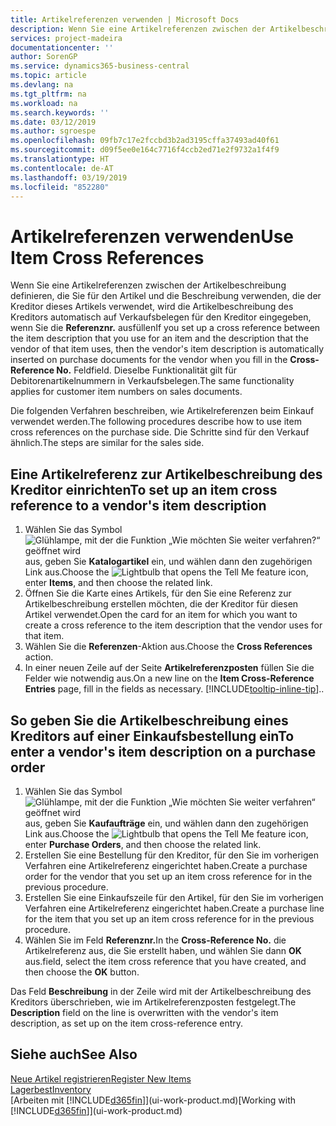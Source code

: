 ```yaml
---
title: Artikelreferenzen verwenden | Microsoft Docs
description: Wenn Sie eine Artikelreferenzen zwischen der Artikelbeschreibung definieren, die Sie für den Artikel und die Beschreibung verwenden, die der Kreditor dieses Artikels verwendet, wird die Artikelbeschreibung des Kreditors automatisch auf Verkaufsbelegen für den Kreditor eingegeben, wenn Sie die **Referenznr.** ausfüllen Feld
services: project-madeira
documentationcenter: ''
author: SorenGP
ms.service: dynamics365-business-central
ms.topic: article
ms.devlang: na
ms.tgt_pltfrm: na
ms.workload: na
ms.search.keywords: ''
ms.date: 03/12/2019
ms.author: sgroespe
ms.openlocfilehash: 09fb7c17e2fccbd3b2ad3195cffa37493ad40f61
ms.sourcegitcommit: d09f5ee0e164c7716f4ccb2ed71e2f9732a1f4f9
ms.translationtype: HT
ms.contentlocale: de-AT
ms.lasthandoff: 03/19/2019
ms.locfileid: "852280"
---
```

# <a name="use-item-cross-references"></a><span data-ttu-id="d16e4-104">Artikelreferenzen verwenden</span><span class="sxs-lookup"><span data-stu-id="d16e4-104">Use Item Cross References</span></span>
<span data-ttu-id="d16e4-105">Wenn Sie eine Artikelreferenzen zwischen der Artikelbeschreibung definieren, die Sie für den Artikel und die Beschreibung verwenden, die der Kreditor dieses Artikels verwendet, wird die Artikelbeschreibung des Kreditors automatisch auf Verkaufsbelegen für den Kreditor eingegeben, wenn Sie die **Referenznr.** ausfüllen</span><span class="sxs-lookup"><span data-stu-id="d16e4-105">If you set up a cross reference between the item description that you use for an item and the description that the vendor of that item uses, then the vendor's item description is automatically inserted on purchase documents for the vendor when you fill in the **Cross-Reference No.**</span></span> <span data-ttu-id="d16e4-106">Feld</span><span class="sxs-lookup"><span data-stu-id="d16e4-106">field.</span></span> <span data-ttu-id="d16e4-107">Dieselbe Funktionalität gilt für Debitorenartikelnummern in Verkaufsbelegen.</span><span class="sxs-lookup"><span data-stu-id="d16e4-107">The same functionality applies for customer item numbers on sales documents.</span></span>

<span data-ttu-id="d16e4-108">Die folgenden Verfahren beschreiben, wie Artikelreferenzen beim Einkauf verwendet werden.</span><span class="sxs-lookup"><span data-stu-id="d16e4-108">The following procedures describe how to use item cross references on the purchase side.</span></span> <span data-ttu-id="d16e4-109">Die Schritte sind für den Verkauf ähnlich.</span><span class="sxs-lookup"><span data-stu-id="d16e4-109">The steps are similar for the sales side.</span></span>

## <a name="to-set-up-an-item-cross-reference-to-a-vendors-item-description"></a><span data-ttu-id="d16e4-110">Eine Artikelreferenz zur Artikelbeschreibung des Kreditor einrichten</span><span class="sxs-lookup"><span data-stu-id="d16e4-110">To set up an item cross reference to a vendor's item description</span></span>
1. <span data-ttu-id="d16e4-111">Wählen Sie das Symbol ![Glühlampe, mit der die Funktion „Wie möchten Sie weiter verfahren?“ geöffnet wird](media/ui-search/search_small.png "Wie möchten Sie weiter verfahren?") aus, geben Sie **Katalogartikel** ein, und wählen dann den zugehörigen Link aus.</span><span class="sxs-lookup"><span data-stu-id="d16e4-111">Choose the ![Lightbulb that opens the Tell Me feature](media/ui-search/search_small.png "Tell me what you want to do") icon, enter **Items**, and then choose the related link.</span></span>
2. <span data-ttu-id="d16e4-112">Öffnen Sie die Karte eines Artikels, für den Sie eine Referenz zur Artikelbeschreibung erstellen möchten, die der Kreditor für diesen Artikel verwendet.</span><span class="sxs-lookup"><span data-stu-id="d16e4-112">Open the card for an item for which you want to create a cross reference to the item description that the vendor uses for that item.</span></span>
3. <span data-ttu-id="d16e4-113">Wählen Sie die **Referenzen**-Aktion aus.</span><span class="sxs-lookup"><span data-stu-id="d16e4-113">Choose the **Cross References** action.</span></span>
4. <span data-ttu-id="d16e4-114">In einer neuen Zeile auf der Seite **Artikelreferenzposten** füllen Sie die Felder wie notwendig aus.</span><span class="sxs-lookup"><span data-stu-id="d16e4-114">On a new line on the **Item Cross-Reference Entries** page, fill in the fields as necessary.</span></span> [!INCLUDE[tooltip-inline-tip](includes/tooltip-inline-tip_md.md)]<span data-ttu-id="d16e4-115">.</span><span class="sxs-lookup"><span data-stu-id="d16e4-115">.</span></span>

## <a name="to-enter-a-vendors-item-description-on-a-purchase-order"></a><span data-ttu-id="d16e4-116">So geben Sie die Artikelbeschreibung eines Kreditors auf einer Einkaufsbestellung ein</span><span class="sxs-lookup"><span data-stu-id="d16e4-116">To enter a vendor's item description on a purchase order</span></span>
1. <span data-ttu-id="d16e4-117">Wählen Sie das Symbol ![Glühlampe, mit der die Funktion „Wie möchten Sie weiter verfahren“ geöffnet wird](media/ui-search/search_small.png "Wie möchten Sie weiter verfahren?") aus, geben Sie **Kaufaufträge** ein, und wählen dann den zugehörigen Link aus.</span><span class="sxs-lookup"><span data-stu-id="d16e4-117">Choose the ![Lightbulb that opens the Tell Me feature](media/ui-search/search_small.png "Tell me what you want to do") icon, enter **Purchase Orders**, and then choose the related link.</span></span>
2. <span data-ttu-id="d16e4-118">Erstellen Sie eine Bestellung für den Kreditor, für den Sie im vorherigen Verfahren eine Artikelreferenz eingerichtet haben.</span><span class="sxs-lookup"><span data-stu-id="d16e4-118">Create a purchase order for the vendor that you set up an item cross reference for in the previous procedure.</span></span>
3. <span data-ttu-id="d16e4-119">Erstellen Sie eine Einkaufszeile für den Artikel, für den Sie im vorherigen Verfahren eine Artikelreferenz eingerichtet haben.</span><span class="sxs-lookup"><span data-stu-id="d16e4-119">Create a purchase line for the item that you set up an item cross reference for in the previous procedure.</span></span>
4. <span data-ttu-id="d16e4-120">Wählen Sie im Feld **Referenznr.**</span><span class="sxs-lookup"><span data-stu-id="d16e4-120">In the **Cross-Reference No.**</span></span> <span data-ttu-id="d16e4-121">die Artikelreferenz aus, die Sie erstellt haben, und wählen Sie dann **OK** aus.</span><span class="sxs-lookup"><span data-stu-id="d16e4-121">field, select the item cross reference that you have created, and then choose the **OK** button.</span></span>

<span data-ttu-id="d16e4-122">Das Feld **Beschreibung** in der Zeile wird mit der Artikelbeschreibung des Kreditors überschrieben, wie im Artikelreferenzposten festgelegt.</span><span class="sxs-lookup"><span data-stu-id="d16e4-122">The **Description** field on the line is overwritten with the vendor's item description, as set up on the item cross-reference entry.</span></span>

## <a name="see-also"></a><span data-ttu-id="d16e4-123">Siehe auch</span><span class="sxs-lookup"><span data-stu-id="d16e4-123">See Also</span></span>
[<span data-ttu-id="d16e4-124">Neue Artikel registrieren</span><span class="sxs-lookup"><span data-stu-id="d16e4-124">Register New Items</span></span>](inventory-how-register-new-items.md)  
[<span data-ttu-id="d16e4-125">Lagerbest</span><span class="sxs-lookup"><span data-stu-id="d16e4-125">Inventory</span></span>](inventory-manage-inventory.md)  
<span data-ttu-id="d16e4-126">[Arbeiten mit [!INCLUDE[d365fin](includes/d365fin_md.md)]](ui-work-product.md)</span><span class="sxs-lookup"><span data-stu-id="d16e4-126">[Working with [!INCLUDE[d365fin](includes/d365fin_md.md)]](ui-work-product.md)</span></span>
